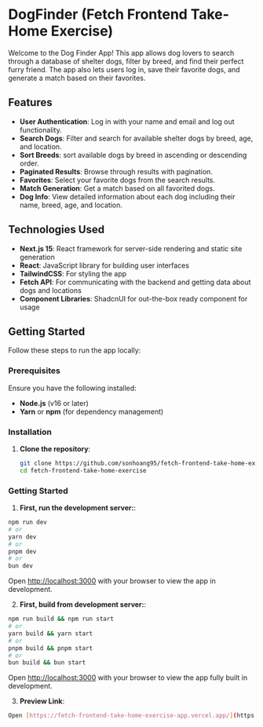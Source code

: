 # DogFinder (Fetch Frontend Take-Home Exercise)

Welcome to the Dog Finder App! This app allows dog lovers to search through a database of shelter dogs, filter by breed, and find their perfect furry friend. The app also lets users log in, save their favorite dogs, and generate a match based on their favorites.

## Features

- **User Authentication**: Log in with your name and email and log out functionality.
- **Search Dogs**: Filter and search for available shelter dogs by breed, age, and location.
- **Sort Breeds**: sort available dogs by breed in ascending or descending order.
- **Paginated Results**: Browse through results with pagination.
- **Favorites**: Select your favorite dogs from the search results.
- **Match Generation**: Get a match based on all favorited dogs.
- **Dog Info**: View detailed information about each dog including their name, breed, age, and location.

## Technologies Used

- **Next.js 15**: React framework for server-side rendering and static site generation
- **React**: JavaScript library for building user interfaces
- **TailwindCSS**: For styling the app
- **Fetch API**: For communicating with the backend and getting data about dogs and locations
- **Component Libraries**: ShadcnUI for out-the-box ready component for usage

## Getting Started

Follow these steps to run the app locally:

### Prerequisites

Ensure you have the following installed:

- **Node.js** (v16 or later)
- **Yarn** or **npm** (for dependency management)

### Installation

1. **Clone the repository**:

   ```bash
   git clone https://github.com/sonhoang95/fetch-frontend-take-home-exercise.git
   cd fetch-frontend-take-home-exercise
   ```

### Getting Started

1. **First, run the development server:**:

```bash
npm run dev
# or
yarn dev
# or
pnpm dev
# or
bun dev
```

Open [http://localhost:3000](http://localhost:3000) with your browser to view the app in development.

2. **First, build from development server:**:

```bash
npm run build && npm run start
# or
yarn build && yarn start
# or
pnpm build && pnpm start
# or
bun build && bun start
```

Open [http://localhost:3000](http://localhost:3000) with your browser to view the app fully built in development.

3. **Preview Link**:

```bash
Open [https://fetch-frontend-take-home-exercise-app.vercel.app/](https://fetch-frontend-take-home-exercise-app.vercel.app/) for a fully deployed and working version of the app hosted in Vercel.
```

